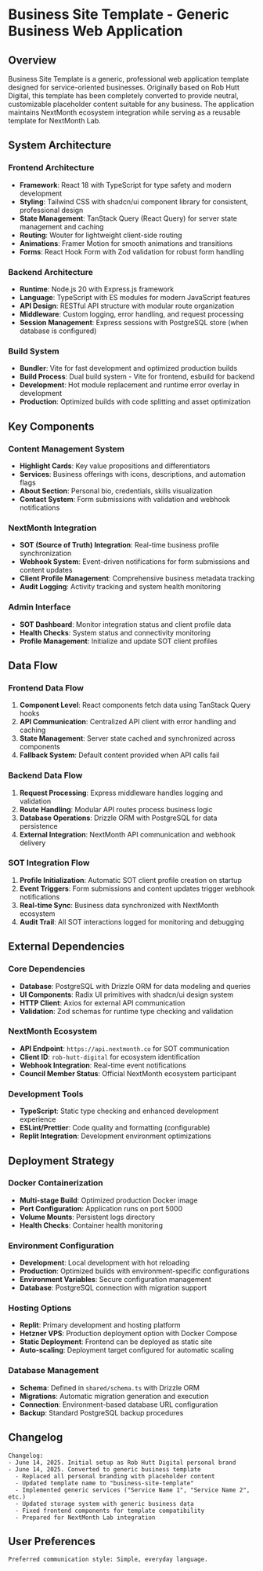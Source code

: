 # Business Site Template - Generic Business Web Application

## Overview

Business Site Template is a generic, professional web application template designed for service-oriented businesses. Originally based on Rob Hutt Digital, this template has been completely converted to provide neutral, customizable placeholder content suitable for any business. The application maintains NextMonth ecosystem integration while serving as a reusable template for NextMonth Lab.

## System Architecture

### Frontend Architecture
- **Framework**: React 18 with TypeScript for type safety and modern development
- **Styling**: Tailwind CSS with shadcn/ui component library for consistent, professional design
- **State Management**: TanStack Query (React Query) for server state management and caching
- **Routing**: Wouter for lightweight client-side routing
- **Animations**: Framer Motion for smooth animations and transitions
- **Forms**: React Hook Form with Zod validation for robust form handling

### Backend Architecture
- **Runtime**: Node.js 20 with Express.js framework
- **Language**: TypeScript with ES modules for modern JavaScript features
- **API Design**: RESTful API structure with modular route organization
- **Middleware**: Custom logging, error handling, and request processing
- **Session Management**: Express sessions with PostgreSQL store (when database is configured)

### Build System
- **Bundler**: Vite for fast development and optimized production builds
- **Build Process**: Dual build system - Vite for frontend, esbuild for backend
- **Development**: Hot module replacement and runtime error overlay in development
- **Production**: Optimized builds with code splitting and asset optimization

## Key Components

### Content Management System
- **Highlight Cards**: Key value propositions and differentiators
- **Services**: Business offerings with icons, descriptions, and automation flags
- **About Section**: Personal bio, credentials, skills visualization
- **Contact System**: Form submissions with validation and webhook notifications

### NextMonth Integration
- **SOT (Source of Truth) Integration**: Real-time business profile synchronization
- **Webhook System**: Event-driven notifications for form submissions and content updates
- **Client Profile Management**: Comprehensive business metadata tracking
- **Audit Logging**: Activity tracking and system health monitoring

### Admin Interface
- **SOT Dashboard**: Monitor integration status and client profile data
- **Health Checks**: System status and connectivity monitoring
- **Profile Management**: Initialize and update SOT client profiles

## Data Flow

### Frontend Data Flow
1. **Component Level**: React components fetch data using TanStack Query hooks
2. **API Communication**: Centralized API client with error handling and caching
3. **State Management**: Server state cached and synchronized across components
4. **Fallback System**: Default content provided when API calls fail

### Backend Data Flow
1. **Request Processing**: Express middleware handles logging and validation
2. **Route Handling**: Modular API routes process business logic
3. **Database Operations**: Drizzle ORM with PostgreSQL for data persistence
4. **External Integration**: NextMonth API communication and webhook delivery

### SOT Integration Flow
1. **Profile Initialization**: Automatic SOT client profile creation on startup
2. **Event Triggers**: Form submissions and content updates trigger webhook notifications
3. **Real-time Sync**: Business data synchronized with NextMonth ecosystem
4. **Audit Trail**: All SOT interactions logged for monitoring and debugging

## External Dependencies

### Core Dependencies
- **Database**: PostgreSQL with Drizzle ORM for data modeling and queries
- **UI Components**: Radix UI primitives with shadcn/ui design system
- **HTTP Client**: Axios for external API communication
- **Validation**: Zod schemas for runtime type checking and validation

### NextMonth Ecosystem
- **API Endpoint**: `https://api.nextmonth.co` for SOT communication
- **Client ID**: `rob-hutt-digital` for ecosystem identification
- **Webhook Integration**: Real-time event notifications
- **Council Member Status**: Official NextMonth ecosystem participant

### Development Tools
- **TypeScript**: Static type checking and enhanced development experience
- **ESLint/Prettier**: Code quality and formatting (configurable)
- **Replit Integration**: Development environment optimizations

## Deployment Strategy

### Docker Containerization
- **Multi-stage Build**: Optimized production Docker image
- **Port Configuration**: Application runs on port 5000
- **Volume Mounts**: Persistent logs directory
- **Health Checks**: Container health monitoring

### Environment Configuration
- **Development**: Local development with hot reloading
- **Production**: Optimized builds with environment-specific configurations
- **Environment Variables**: Secure configuration management
- **Database**: PostgreSQL connection with migration support

### Hosting Options
- **Replit**: Primary development and hosting platform
- **Hetzner VPS**: Production deployment option with Docker Compose
- **Static Deployment**: Frontend can be deployed as static site
- **Auto-scaling**: Deployment target configured for automatic scaling

### Database Management
- **Schema**: Defined in `shared/schema.ts` with Drizzle ORM
- **Migrations**: Automatic migration generation and execution
- **Connection**: Environment-based database URL configuration
- **Backup**: Standard PostgreSQL backup procedures

## Changelog

```
Changelog:
- June 14, 2025. Initial setup as Rob Hutt Digital personal brand
- June 14, 2025. Converted to generic business template
  - Replaced all personal branding with placeholder content
  - Updated template name to "business-site-template"
  - Implemented generic services ("Service Name 1", "Service Name 2", etc.)
  - Updated storage system with generic business data
  - Fixed frontend components for template compatibility
  - Prepared for NextMonth Lab integration
```

## User Preferences

```
Preferred communication style: Simple, everyday language.
```